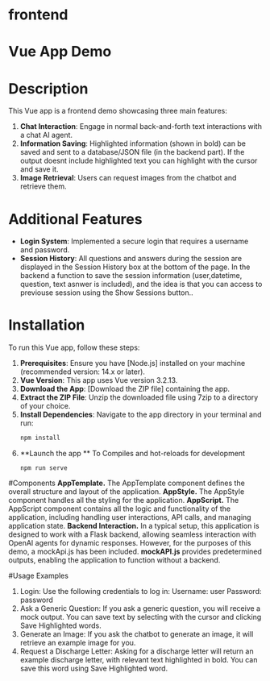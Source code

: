 # frontend
# Vue App Demo

# Description
This Vue app is a frontend demo showcasing three main features:
1. **Chat Interaction**: Engage in normal back-and-forth text interactions with a chat AI agent.
2. **Information Saving**: Highlighted information (shown in bold) can be saved and sent 
						to a database/JSON file (in the backend part). If the output doesnt include
						highlighted text you can highlight with the cursor and save it.
3. **Image Retrieval**: Users can request images from the chatbot and retrieve them.

# Additional Features
- **Login System**: Implemented a secure login that requires a username and password.
- **Session History**: All questions and answers during the session are displayed in the Session 
					History box at the bottom of the page. In the backend a function to save the session
					information (user,datetime, question, text asnwer is included), and the idea is that 
					you can access to previouse session using the Show Sessions button..

# Installation
To run this Vue app, follow these steps:
1. **Prerequisites**: Ensure you have [Node.js] installed on your machine (recommended version: 14.x or later).
2. **Vue Version**: This app uses Vue version 3.2.13.
3. **Download the App**: [Download the ZIP file] containing the app.
4. **Extract the ZIP File**: Unzip the downloaded file using 7zip to a directory of your choice.
5. **Install Dependencies**: Navigate to the app directory in your terminal and run:
   ```bash
   npm install
	```
6. **Launch the app ** To Compiles and hot-reloads for development
	```
	npm run serve
	```

#Components
**AppTemplate.** The AppTemplate component defines the overall structure and layout of the application. 
**AppStyle.** The AppStyle component handles all the styling for the application. 
**AppScript.** The AppScript component contains all the logic and functionality of the application,
		including handling user interactions, API calls, and managing application state. 
**Backend Interaction.** In a typical setup, this application is designed to work with a Flask backend, 
				allowing seamless interaction with OpenAI agents for dynamic responses. 
				However, for the purposes of this demo, a mockApi.js has been included.
**mockAPI.js** provides predetermined outputs, enabling the application to function without a backend.

#Usage Examples
1. Login: Use the following credentials to log in:
	Username: user
	Password: password
2. Ask a Generic Question: If you ask a generic question, you will receive a mock output.
	You can save text by selecting with the cursor and clicking Save Highlighted words.
3. Generate an Image: If you ask the chatbot to generate an image, it will retrieve an example image for you.
4. Request a Discharge Letter: Asking for a discharge letter will return an example discharge letter, 
	with relevant text highlighted in bold. You can save this word using Save Highlighted word.
